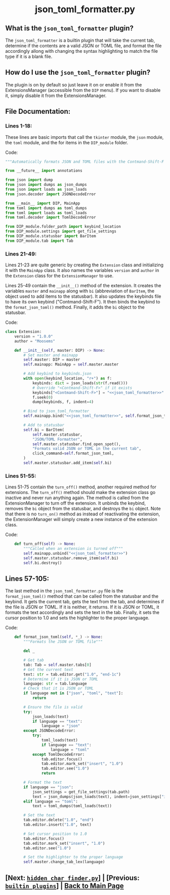 <h1 align="center">json_toml_formatter.py</h1>

## What is the `json_toml_formatter` plugin?

The `json_toml_formatter` is a builtin plugin that will take the current tab, determine if the contents are a valid JSON or TOML file, and format the file accordingly allong with changing the syntax highlighting to match the file type if it is a blank file.

## How do I use the `json_toml_formatter` plugin?

The plugin is on by default so just leave it on or enable it from the ExtensionsManager (accessible from the `DIP` menu). If you want to disable it, simply disable it from the ExtensionsManager.

## File Documentation:

### Lines 1-18:

These lines are basic imports that call the `tkinter` module, the `json` module, the `toml` module, and the for items in the `DIP_module` folder.

Code:
```python
"""Automatically formats JSON and TOML files with the Contmand-Shift-F keybind"""

from __future__ import annotations

from json import dump
from json import dumps as json_dumps
from json import loads as json_loads
from json.decoder import JSONDecodeError

from __main__ import DIP, MainApp
from toml import dumps as toml_dumps
from toml import loads as toml_loads
from toml.decoder import TomlDecodeError

from DIP_module.folder_path import keybind_location
from DIP_module.settings import get_file_settings
from DIP_module.statusbar import BarItem
from DIP_module.tab import Tab
```

### Lines 21-49:

Lines 21-23 are quite generic by creating the `Extension` class and initializing it with the `MainApp` class. It also names the variables `version` and `author` in the `Extension` class for the `ExtensionManager` to use.

Lines 25-49 contain the `__init__()` method of the extension. It creates the variables `master` and `mainapp` along with `bi` (abbreviation of `BarItem`, the object used to add items to the statusbar). It also updates the keybinds file to have its own keybind ("Contmand-Shift-F"). It then binds the keybind to the `format_json_toml()` method. Finally, it adds the `bi` object to the statusbar.


Code:
```python
class Extension:
    version = "1.0.0"
    author = "Moosems"

    def __init__(self, master: DIP) -> None:
        # Set master and mainapp
        self.master: DIP = master
        self.mainapp: MainApp = self.master.master

        # Add keybind to keybinds.json
        with open(keybind_location, "r+") as f:
            keybinds: dict = json_loads(str(f.read()))
            # Override "<Contmand-Shift-F>" if it exists
            keybinds["<Contmand-Shift-F>"] = "<<json_toml_formatter>>"
            f.seek(0)
            dump(keybinds, f, indent=4)

        # Bind to json_toml_formatter
        self.mainapp.bind("<<json_toml_formatter>>", self.format_json_toml)

        # Add to statusbar
        self.bi = BarItem(
            self.master.statusbar,
            "JSON/TOML Formatter",
            self.master.statusbar.find_open_spot(),
            "Formats valid JSON or TOML in the current tab",
            click_command=self.format_json_toml,
        )
        self.master.statusbar.add_item(self.bi)
```

### Lines 51-55:

Lines 51-75 contain the `turn_off()` method, another required method for extensions. The `turn_off()` method should make the extension class go inactive and never run anything again. The method is called from the ExtensionManager to turn off the extension. It unbinds the keybind, removes the `bi` object from the statusbar, and destroys the `bi` object. Note that there is no `turn_on()` method as instead of reactivating the extension, the ExtensionManager will simply create a new instance of the extension class.

Code:
```python
    def turn_off(self) -> None:
        """Called when an extension is turned off"""
        self.mainapp.unbind("<<json_toml_formatter>>")
        self.master.statusbar.remove_item(self.bi)
        self.bi.destroy()
```

## Lines 57-105:

The last method in the `json_toml_formatter.py` file is the `format_json_toml()` method that can be called from the statusbar and the keybind. It gets the current tab, gets the text from the tab, and determines if the file is JSON or TOML. If it is neither, it returns. If it is JSON or TOML, it formats the text accordingly and sets the text in the tab. Finally, it sets the cursor position to 1.0 and sets the highlighter to the proper language.

Code:
```python
    def format_json_toml(self, *_) -> None:
        """Formats the JSON or TOML file"""

        del _

        # Get tab
        tab: Tab = self.master.tabs[0]
        # Get the current text
        text: str = tab.editor.get("1.0", "end-1c")
        # Determine if it is JSON or TOML
        language: str = tab.language
        # Check that it is JSON or TOML
        if language not in ["json", "toml", "text"]:
            return

        # Ensure the file is valid
        try:
            json_loads(text)
            if language == "text":
                language = "json"
        except JSONDecodeError:
            try:
                toml_loads(text)
                if language == "text":
                    language = "toml"
            except TomlDecodeError:
                tab.editor.focus()
                tab.editor.mark_set("insert", "1.0")
                tab.editor.see("1.0")
                return

        # Format the text
        if language == "json":
            json_settings = get_file_settings(tab.path)
            text = json_dumps(json_loads(text), indent=json_settings["indent_size"])
        elif language == "toml":
            text = toml_dumps(toml_loads(text))

        # Set the text
        tab.editor.delete("1.0", "end")
        tab.editor.insert("1.0", text)

        # Set cursor position to 1.0
        tab.editor.focus()
        tab.editor.mark_set("insert", "1.0")
        tab.editor.see("1.0")

        # Set the highlighter to the proper language
        self.master.change_tab_lex(language)
```

## [Next: [`hidden_char_finder.py`](json_toml_formatter.md)] | [Previous: [`builtin_plugins`](overview.md)] | [Back to Main Page](../../../overview.md)
